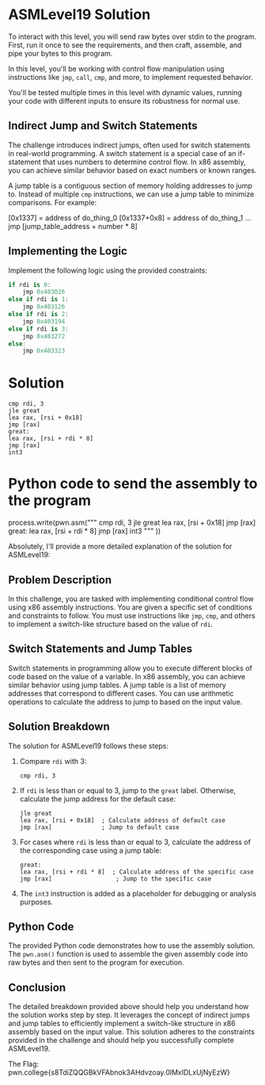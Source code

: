 # ASMLevel19 Solution

To interact with this level, you will send raw bytes over stdin to the program. First, run it once to see the requirements, and then craft, assemble, and pipe your bytes to this program.

In this level, you'll be working with control flow manipulation using instructions like `jmp`, `call`, `cmp`, and more, to implement requested behavior.

You'll be tested multiple times in this level with dynamic values, running your code with different inputs to ensure its robustness for normal use.

## Indirect Jump and Switch Statements

The challenge introduces indirect jumps, often used for switch statements in real-world programming. A switch statement is a special case of an if-statement that uses numbers to determine control flow. In x86 assembly, you can achieve similar behavior based on exact numbers or known ranges.

A jump table is a contiguous section of memory holding addresses to jump to. Instead of multiple `cmp` instructions, we can use a jump table to minimize comparisons. For example:


[0x1337] = address of do_thing_0
[0x1337+0x8] = address of do_thing_1
...
jmp [jump_table_address + number * 8]


## Implementing the Logic

Implement the following logic using the provided constraints:

```csharp
if rdi is 0:
    jmp 0x403026
else if rdi is 1:
    jmp 0x403126
else if rdi is 2:
    jmp 0x403194
else if rdi is 3:
    jmp 0x403272
else:
    jmp 0x403323
```

# Solution

```assembly
cmp rdi, 3
jle great
lea rax, [rsi + 0x18]
jmp [rax]
great:
lea rax, [rsi + rdi * 8]
jmp [rax]
int3
```

# Python code to send the assembly to the program
process.write(pwn.asm("""
    cmp rdi, 3
    jle great
    lea rax, [rsi + 0x18]
    jmp [rax]
great:
lea rax, [rsi + rdi * 8]
jmp [rax]
int3
"""
))


Absolutely, I'll provide a more detailed explanation of the solution for ASMLevel19:

## Problem Description

In this challenge, you are tasked with implementing conditional control flow using x86 assembly instructions. You are given a specific set of conditions and constraints to follow. You must use instructions like `jmp`, `cmp`, and others to implement a switch-like structure based on the value of `rdi`.

## Switch Statements and Jump Tables

Switch statements in programming allow you to execute different blocks of code based on the value of a variable. In x86 assembly, you can achieve similar behavior using jump tables. A jump table is a list of memory addresses that correspond to different cases. You can use arithmetic operations to calculate the address to jump to based on the input value.

## Solution Breakdown

The solution for ASMLevel19 follows these steps:

1. Compare `rdi` with 3: 
   ```assembly
   cmp rdi, 3
   ```

2. If `rdi` is less than or equal to 3, jump to the `great` label. Otherwise, calculate the jump address for the default case:
   ```assembly
   jle great
   lea rax, [rsi + 0x18]  ; Calculate address of default case
   jmp [rax]              ; Jump to default case
   ```

3. For cases where `rdi` is less than or equal to 3, calculate the address of the corresponding case using a jump table:
   ```assembly
   great:
   lea rax, [rsi + rdi * 8]  ; Calculate address of the specific case
   jmp [rax]                  ; Jump to the specific case
   ```

4. The `int3` instruction is added as a placeholder for debugging or analysis purposes.

## Python Code

The provided Python code demonstrates how to use the assembly solution. The `pwn.asm()` function is used to assemble the given assembly code into raw bytes and then sent to the program for execution.

## Conclusion

The detailed breakdown provided above should help you understand how the solution works step by step. It leverages the concept of indirect jumps and jump tables to efficiently implement a switch-like structure in x86 assembly based on the input value. This solution adheres to the constraints provided in the challenge and should help you successfully complete ASMLevel19.


The Flag: pwn.college{s8TdiZQQGBkVFAbnok3AHdvzoay.0lMxIDLxUjNyEzW}
